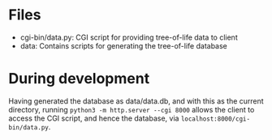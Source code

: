 # Files
-   cgi-bin/data.py: CGI script for providing tree-of-life data to client
-   data: Contains scripts for generating the tree-of-life database

# During development
Having generated the database as data/data.db, and with this as the current
directory, running `python3 -m http.server --cgi 8000` allows the client to access
the CGI script, and hence the database, via `localhost:8000/cgi-bin/data.py`.
